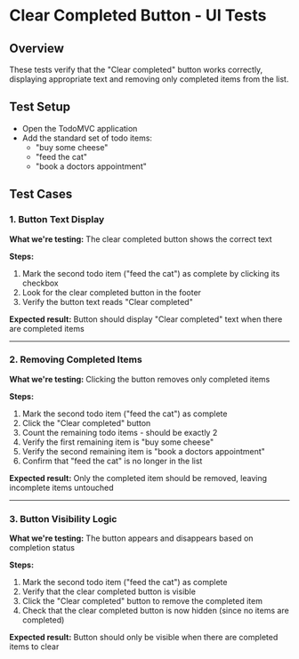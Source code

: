 # Clear Completed Button - UI Tests

## Overview
These tests verify that the "Clear completed" button works correctly, displaying appropriate text and removing only completed items from the list.

## Test Setup
- Open the TodoMVC application
- Add the standard set of todo items:
  - "buy some cheese"
  - "feed the cat" 
  - "book a doctors appointment"

## Test Cases

### 1. Button Text Display
**What we're testing:** The clear completed button shows the correct text

**Steps:**
1. Mark the second todo item ("feed the cat") as complete by clicking its checkbox
2. Look for the clear completed button in the footer
3. Verify the button text reads "Clear completed"

**Expected result:** Button should display "Clear completed" text when there are completed items

---

### 2. Removing Completed Items
**What we're testing:** Clicking the button removes only completed items

**Steps:**
1. Mark the second todo item ("feed the cat") as complete
2. Click the "Clear completed" button
3. Count the remaining todo items - should be exactly 2
4. Verify the first remaining item is "buy some cheese"
5. Verify the second remaining item is "book a doctors appointment"
6. Confirm that "feed the cat" is no longer in the list

**Expected result:** Only the completed item should be removed, leaving incomplete items untouched

---

### 3. Button Visibility Logic
**What we're testing:** The button appears and disappears based on completion status

**Steps:**
1. Mark the second todo item ("feed the cat") as complete
2. Verify that the clear completed button is visible
3. Click the "Clear completed" button to remove the completed item
4. Check that the clear completed button is now hidden (since no items are completed)

**Expected result:** Button should only be visible when there are completed items to clear